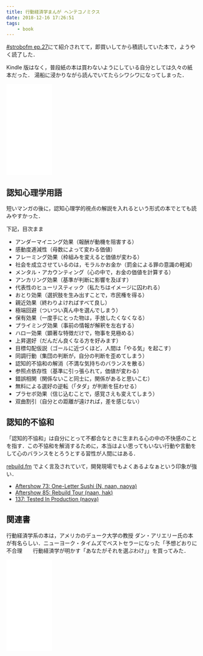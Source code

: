 ```yaml
---
title: 行動経済学まんが ヘンテコノミクス
date: 2018-12-16 17:26:51
tags:
	- book
---
```


[#strobofm ep.27](https://strobo.fm/episode/27/)にて紹介されてて，即買いしてから積読していた本で，ようやく読了した．

Kindle 版はなく，普段紙の本は買わないようにしている自分としては久々の紙本だった．
湯船に浸かりながら読んでいてたらシワシワになってしまった．

<iframe style="width:120px;height:240px;" marginwidth="0" marginheight="0" scrolling="no" frameborder="0" src="//rcm-fe.amazon-adsystem.com/e/cm?lt1=_blank&bc1=000000&IS2=1&bg1=FFFFFF&fc1=000000&lc1=0000FF&t=tanakayutaroa-22&language=ja_JP&o=9&p=8&l=as4&m=amazon&f=ifr&ref=as_ss_li_til&asins=4838729723&linkId=79330c1aaf0c2861cc6344766a56f01b"></iframe>

## 認知心理学用語

短いマンガの後に，認知心理学的視点の解説を入れるという形式の本でとても読みやすかった．

下記，目次まま

- アンダーマイニング効果（報酬が動機を阻害する）
- 感動度逓減性（母数によって変わる価値）
- フレーミング効果（枠組みを変えると価値が変わる）
- 社会を成立させているのは，モラルかお金か（罰金による罪の意識の軽減）
- メンタル・アカウンティング（心の中で，お金の価値を計算する）
- アンカリング効果（基準が判断に影響を及ぼす）
- 代表性のヒューリスティック（私たちはイメージに囚われる）
- おとり効果（選択肢を生み出すことで，市民権を得る）
- 親近効果（終わりよければすべて良し）
- 極端回避（ついつい真ん中を選んでしまう）
- 保有効果（一度手にとった物は，手放したくなくなる）
- プライミング効果（事前の情報が解釈を左右する）
- ハロー効果（顕著な特徴だけで，物事を見極める）
- 上昇選好（だんだん良くなる方を好みます）
- 目標勾配仮説（ゴールに近づくほど，人間は「やる気」を起こす）
- 同調行動（集団の判断が，自分の判断を歪めてしまう）
- 認知的不協和の解消（不満な気持ちのバランスを散る）
- 参照点依存性（基準に引っ張られて，価値が変わる）
- 錯誤相関（関係ないこと同士に，関係があると思いこむ）
- 無料による選好の逆転（「タダ」が判断を狂わせる）
- プラセボ効果（信じ込むことで，感覚さえも変えてしまう）
- 双曲割引（自分との距離が遠ければ，差を感じない）

## 認知的不協和

「認知的不協和」は自分にとって不都合なときに生まれる心の中の不快感のことを指す．この不協和を解消するために，本当はよい思ってもいない行動や言動をして心のバランスをとろうとする習性が人間にはある．

 [rebuild.fm](http://rebuild.fm/) でよく言及されていて，開発現場でもよくあるよなぁという印象が強い．


- [Aftershow 73: One-Letter Sushi (N, naan, naoya)](http://rebuild.fm/73a/#t=00:23:59)
- [Aftershow 85: Rebuild Tour (naan, hak)](http://rebuild.fm/85a/#t=00:09:24)
- [137: Tested In Production (naoya)](http://rebuild.fm/137/#t=00:43:17)


## 関連書

行動経済学系の本は，アメリカのデューク大学の教授 ダン・アリエリー氏の本が有名らしい．ニューヨーク・タイムズでベストセラーになった「予想どおりに不合理　　行動経済学が明かす「あなたがそれを選ぶわけ」」を買ってみた．

<iframe style="width:120px;height:240px;" marginwidth="0" marginheight="0" scrolling="no" frameborder="0" src="//rcm-fe.amazon-adsystem.com/e/cm?lt1=_blank&bc1=000000&IS2=1&bg1=FFFFFF&fc1=000000&lc1=0000FF&t=tanakayutaroa-22&language=ja_JP&o=9&p=8&l=as4&m=amazon&f=ifr&ref=as_ss_li_til&asins=B00K1A75N4&linkId=9418e21c05e772fd7d18941e0ce4b3cd"></iframe>




